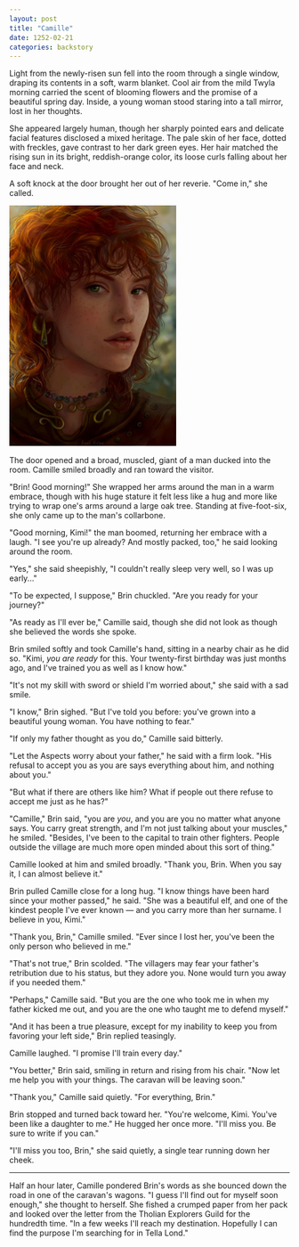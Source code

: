 ```yaml
---
layout: post
title: "Camille"
date: 1252-02-21
categories: backstory
---
```


Light from the newly-risen sun fell into the room through a single window, draping its contents in a soft, warm blanket. Cool air from the mild Twyla morning carried the scent of blooming flowers and the promise of a beautiful spring day. Inside, a young woman stood staring into a tall mirror, lost in her thoughts.

She appeared largely human, though her sharply pointed ears and delicate facial features disclosed a mixed heritage. The pale skin of her face, dotted with freckles, gave contrast to her dark green eyes. Her hair matched the rising sun in its bright, reddish-orange color, its loose curls falling about her face and neck.

A soft knock at the door brought her out of her reverie. "Come in," she called.

<a href="/assets/camille.jpg">
<img class="container mw-image" style="max-width: 300px" src="/assets/camille.jpg">
</a>

The door opened and a broad, muscled, giant of a man ducked into the room. Camille smiled broadly and ran toward the visitor.

"Brin! Good morning!" She wrapped her arms around the man in a warm embrace, though with his huge stature it felt less like a hug and more like trying to wrap one's arms around a large oak tree. Standing at five-foot-six, she only came up to the man's collarbone.

"Good morning, Kimi!" the man boomed, returning her embrace with a laugh. "I see you're up already? And mostly packed, too," he said looking around the room.

"Yes," she said sheepishly, "I couldn't really sleep very well, so I was up early..."

"To be expected, I suppose," Brin chuckled. "Are you ready for your journey?"

"As ready as I'll ever be," Camille said, though she did not look as though she believed the words she spoke.

Brin smiled softly and took Camille's hand, sitting in a nearby chair as he did so. "Kimi, *you are ready* for this. Your twenty-first birthday was just months ago, and I've trained you as well as I know how."

"It's not my skill with sword or shield I'm worried about," she said with a sad smile.

"I know," Brin sighed. "But I've told you before: you've grown into a beautiful young woman. You have nothing to fear."

"If only my father thought as you do," Camille said bitterly.

"Let the Aspects worry about your father," he said with a firm look. "His refusal to accept you as you are says everything about him, and nothing about you."

"But what if there are others like him? What if people out there refuse to accept me just as he has?"

"Camille," Brin said, "you are *you*, and you are you no matter what anyone says. You carry great strength, and I'm not just talking about your muscles," he smiled. "Besides, I've been to the capital to train other fighters. People outside the village are much more open minded about this sort of thing."

Camille looked at him and smiled broadly. "Thank you, Brin. When you say it, I can almost believe it."

Brin pulled Camille close for a long hug. "I know things have been hard since your mother passed," he said. "She was a beautiful elf, and one of the kindest people I've ever known — and you carry more than her surname. I believe in you, Kimi."

"Thank you, Brin," Camille smiled. "Ever since I lost her, you've been the only person who believed in me."

"That's not true," Brin scolded. "The villagers may fear your father's retribution due to his status, but they adore you. None would turn you away if you needed them."

"Perhaps," Camille said. "But you are the one who took me in when my father kicked me out, and you are the one who taught me to defend myself."

"And it has been a true pleasure, except for my inability to keep you from favoring your left side," Brin replied teasingly.

Camille laughed. "I promise I'll train every day."

"You better," Brin said, smiling in return and rising from his chair. "Now let me help you with your things. The caravan will be leaving soon."

"Thank you," Camille said quietly. "For everything, Brin."

Brin stopped and turned back toward her. "You're welcome, Kimi. You've been like a daughter to me." He hugged her once more. "I'll miss you. Be sure to write if you can."

"I'll miss you too, Brin," she said quietly, a single tear running down her cheek.

<hr>

Half an hour later, Camille pondered Brin's words as she bounced down the road in one of the caravan's wagons. "I guess I'll find out for myself soon enough," she thought to herself. She fished a crumped paper from her pack and looked over the letter from the Tholian Explorers Guild for the hundredth time. "In a few weeks I'll reach my destination. Hopefully I can find the purpose I'm searching for in Tella Lond."